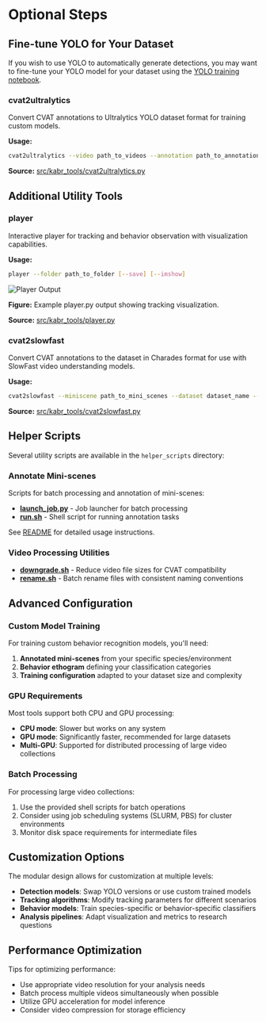 # Optional Steps

## Fine-tune YOLO for Your Dataset

If you wish to use YOLO to automatically generate detections, you may want to fine-tune your YOLO model for your dataset using the [YOLO training notebook](../notebooks/train_yolo.ipynb).

### cvat2ultralytics

Convert CVAT annotations to Ultralytics YOLO dataset format for training custom models.

**Usage:**
```bash
cvat2ultralytics --video path_to_videos --annotation path_to_annotations --dataset dataset_name [--skip skip_frames]
```

**Source:** [src/kabr_tools/cvat2ultralytics.py](../../src/kabr_tools/cvat2ultralytics.py)

## Additional Utility Tools

### player

Interactive player for tracking and behavior observation with visualization capabilities.

**Usage:**
```bash
player --folder path_to_folder [--save] [--imshow]
```

![Player Output](../images/playeroutput.png)

**Figure:** Example player.py output showing tracking visualization.

**Source:** [src/kabr_tools/player.py](../../src/kabr_tools/player.py)

### cvat2slowfast

Convert CVAT annotations to the dataset in Charades format for use with SlowFast video understanding models.

**Usage:**
```bash
cvat2slowfast --miniscene path_to_mini_scenes --dataset dataset_name --classes path_to_classes_json [--old2new path_to_old2new_json] [--no_images]
```

**Source:** [src/kabr_tools/cvat2slowfast.py](../../src/kabr_tools/cvat2slowfast.py)

## Helper Scripts

Several utility scripts are available in the `helper_scripts` directory:

### Annotate Mini-scenes

Scripts for batch processing and annotation of mini-scenes:

- **[launch_job.py](../../helper_scripts/annotate_mini_scenes/launch_job.py)** - Job launcher for batch processing
- **[run.sh](../../helper_scripts/annotate_mini_scenes/run.sh)** - Shell script for running annotation tasks

See [README](../../helper_scripts/annotate_mini_scenes/README.md) for detailed usage instructions.

### Video Processing Utilities

- **[downgrade.sh](../../helper_scripts/downgrade.sh)** - Reduce video file sizes for CVAT compatibility
- **[rename.sh](../../helper_scripts/rename.sh)** - Batch rename files with consistent naming conventions

## Advanced Configuration

### Custom Model Training

For training custom behavior recognition models, you'll need:

1. **Annotated mini-scenes** from your specific species/environment
2. **Behavior ethogram** defining your classification categories
3. **Training configuration** adapted to your dataset size and complexity

### GPU Requirements

Most tools support both CPU and GPU processing:

- **CPU mode**: Slower but works on any system
- **GPU mode**: Significantly faster, recommended for large datasets
- **Multi-GPU**: Supported for distributed processing of large video collections

### Batch Processing

For processing large video collections:

1. Use the provided shell scripts for batch operations
2. Consider using job scheduling systems (SLURM, PBS) for cluster environments
3. Monitor disk space requirements for intermediate files

## Customization Options

The modular design allows for customization at multiple levels:

- **Detection models**: Swap YOLO versions or use custom trained models
- **Tracking algorithms**: Modify tracking parameters for different scenarios
- **Behavior models**: Train species-specific or behavior-specific classifiers
- **Analysis pipelines**: Adapt visualization and metrics to research questions

## Performance Optimization

Tips for optimizing performance:

- Use appropriate video resolution for your analysis needs
- Batch process multiple videos simultaneously when possible
- Utilize GPU acceleration for model inference
- Consider video compression for storage efficiency